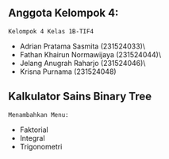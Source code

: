 ## Anggota Kelompok 4:
    Kelompok 4 Kelas 1B-TIF4
* Adrian Pratama Sasmita (231524033)\
* Fathan Khairun Normawijaya (231524044)\
* Jelang Anugrah Raharjo (231524046)\
* Krisna Purnama (231524048)

## Kalkulator Sains Binary Tree
    Menambahkan Menu:
* Faktorial
* Integral
* Trigonometri